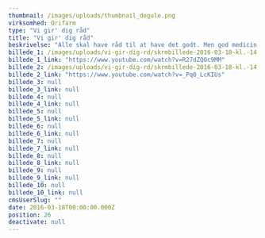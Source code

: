 ```yaml
---
thumbnail: /images/uploads/thumbnail_degule.png
virksomhed: Orifarm
type: "Vi gir' dig råd"
title: "Vi gir' dig råd"
beskrivelse: "Alle skal have råd til at have det godt. Men god medicin til en god pris gør det ikke alene. Ordentlig rådgivning er lige så vigtig, for at forbrugeren kan føle sig tryg – og godt behandlet. Med udgangspunkt i denne indsigt har vi sammen med Orifarm udviklet kommunikationskonceptet ”Vi gir' dig råd”, som på tværs af medier fortæller historien om, at apotekerne og Orifarm i fællesskab giver råd til god medicin såvel som råd til at forebygge og lindre gener i hverdagen. \n\n"
billede_1: /images/uploads/vi-gir-dig-rd/skrmbillede-2016-03-18-kl.-14.21.53.png
billede_1_link: "https://www.youtube.com/watch?v=R27dZQOc9MM"
billede_2: /images/uploads/vi-gir-dig-rd/skrmbillede-2016-03-18-kl.-14.25.07.png
billede_2_link: "https://www.youtube.com/watch?v=_Pq0_LcKIUs"
billede_3: null
billede_3_link: null
billede_4: null
billede_4_link: null
billede_5: null
billede_5_link: null
billede_6: null
billede_6_link: null
billede_7: null
billede_7_link: null
billede_8: null
billede_8_link: null
billede_9: null
billede_9_link: null
billede_10: null
billede_10_link: null
cmsUserSlug: ""
date: 2016-03-18T00:00:00.000Z
position: 26
deactivate: null
---
```


